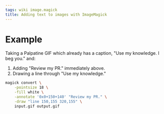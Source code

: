 ```yaml
---
tags: wiki image.magick
title: Adding text to images with ImageMagick
---
```


# Example

Taking a Palpatine GIF which already has a caption, "Use my knowledge. I beg you." and:

1. Adding "Review my PR." immediately above.
2. Drawing a line through "Use my  knowledge."

```sh
magick convert \
    -pointsize 18 \
    -fill white \
    -annotate '0x0+150+140' "Review my PR." \
    -draw "line 150,155 320,155" \
    input.gif output.gif
```
